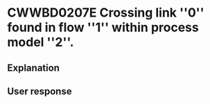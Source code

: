 # CWWBD0207E Crossing link ''0'' found in flow ''1'' within process model ''2''.

## Explanation

## User response